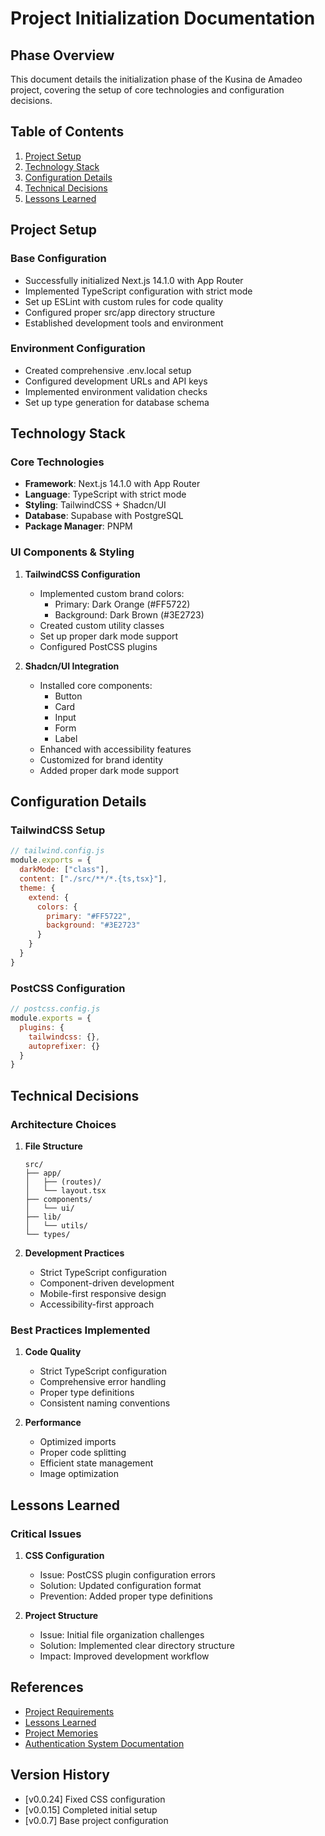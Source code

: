 # Project Initialization Documentation

## Phase Overview
This document details the initialization phase of the Kusina de Amadeo project, covering the setup of core technologies and configuration decisions.

## Table of Contents
1. [Project Setup](#project-setup)
2. [Technology Stack](#technology-stack)
3. [Configuration Details](#configuration-details)
4. [Technical Decisions](#technical-decisions)
5. [Lessons Learned](#lessons-learned)

## Project Setup

### Base Configuration
- Successfully initialized Next.js 14.1.0 with App Router
- Implemented TypeScript configuration with strict mode
- Set up ESLint with custom rules for code quality
- Configured proper src/app directory structure
- Established development tools and environment

### Environment Configuration
- Created comprehensive .env.local setup
- Configured development URLs and API keys
- Implemented environment validation checks
- Set up type generation for database schema

## Technology Stack

### Core Technologies
- **Framework**: Next.js 14.1.0 with App Router
- **Language**: TypeScript with strict mode
- **Styling**: TailwindCSS + Shadcn/UI
- **Database**: Supabase with PostgreSQL
- **Package Manager**: PNPM

### UI Components & Styling
1. **TailwindCSS Configuration**
   - Implemented custom brand colors:
     - Primary: Dark Orange (#FF5722)
     - Background: Dark Brown (#3E2723)
   - Created custom utility classes
   - Set up proper dark mode support
   - Configured PostCSS plugins

2. **Shadcn/UI Integration**
   - Installed core components:
     - Button
     - Card
     - Input
     - Form
     - Label
   - Enhanced with accessibility features
   - Customized for brand identity
   - Added proper dark mode support

## Configuration Details

### TailwindCSS Setup
```js
// tailwind.config.js
module.exports = {
  darkMode: ["class"],
  content: ["./src/**/*.{ts,tsx}"],
  theme: {
    extend: {
      colors: {
        primary: "#FF5722",
        background: "#3E2723"
      }
    }
  }
}
```

### PostCSS Configuration
```js
// postcss.config.js
module.exports = {
  plugins: {
    tailwindcss: {},
    autoprefixer: {}
  }
}
```

## Technical Decisions

### Architecture Choices
1. **File Structure**
   ```
   src/
   ├── app/
   │   ├── (routes)/
   │   └── layout.tsx
   ├── components/
   │   └── ui/
   ├── lib/
   │   └── utils/
   └── types/
   ```

2. **Development Practices**
   - Strict TypeScript configuration
   - Component-driven development
   - Mobile-first responsive design
   - Accessibility-first approach

### Best Practices Implemented
1. **Code Quality**
   - Strict TypeScript configuration
   - Comprehensive error handling
   - Proper type definitions
   - Consistent naming conventions

2. **Performance**
   - Optimized imports
   - Proper code splitting
   - Efficient state management
   - Image optimization

## Lessons Learned

### Critical Issues
1. **CSS Configuration**
   - Issue: PostCSS plugin configuration errors
   - Solution: Updated configuration format
   - Prevention: Added proper type definitions

2. **Project Structure**
   - Issue: Initial file organization challenges
   - Solution: Implemented clear directory structure
   - Impact: Improved development workflow

## References
- [Project Requirements](../../project-requirements.md)
- [Lessons Learned](../../../.cursor/lessons-learned.md)
- [Project Memories](../../../.cursor/memories.md)
- [Authentication System Documentation](./AUTHENTICATION-SYSTEM.md)

## Version History
- [v0.0.24] Fixed CSS configuration
- [v0.0.15] Completed initial setup
- [v0.0.7] Base project configuration
